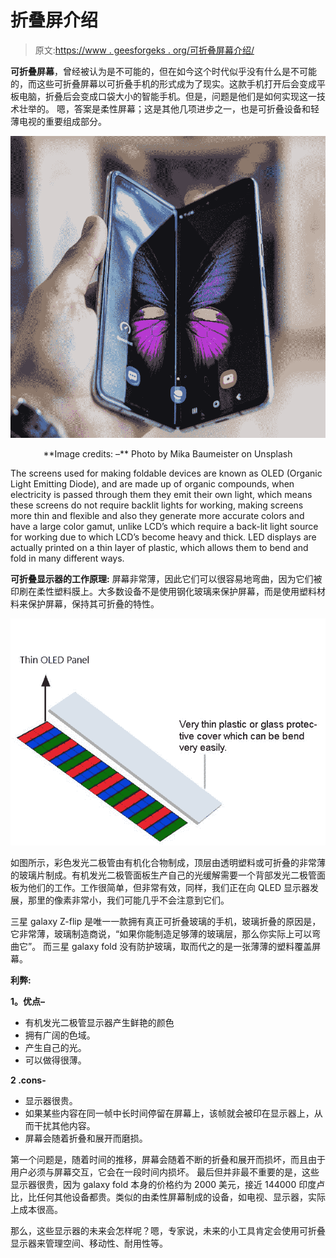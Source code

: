 # 折叠屏介绍

> 原文:[https://www . geesforgeks . org/可折叠屏幕介绍/](https://www.geeksforgeeks.org/introduction-of-foldable-screens/)

**可折叠屏幕**，曾经被认为是不可能的，但在如今这个时代似乎没有什么是不可能的，而这些可折叠屏幕以可折叠手机的形式成为了现实。这款手机打开后会变成平板电脑，折叠后会变成口袋大小的智能手机。但是，问题是他们是如何实现这一技术壮举的。
嗯，答案是柔性屏幕；这是其他几项进步之一，也是可折叠设备和轻薄电视的重要组成部分。

![](img/835ba387eb1300f3e0c3bb529d6e6054.png)

<center>**Image credits: –** Photo by Mika Baumeister on Unsplash</center>

The screens used for making foldable devices are known as OLED (Organic Light Emitting Diode), and are made up of organic compounds, when electricity is passed through them they emit their own light, which means these screens do not require backlit lights for working, making screens more thin and flexible and also they generate more accurate colors and have a large color gamut, unlike LCD’s which require a back-lit light source for working due to which LCD’s become heavy and thick.
LED displays are actually printed on a thin layer of plastic, which allows them to bend and fold in many different ways.

**可折叠显示器的工作原理:**
屏幕非常薄，因此它们可以很容易地弯曲，因为它们被印刷在柔性塑料膜上。大多数设备不是使用钢化玻璃来保护屏幕，而是使用塑料材料来保护屏幕，保持其可折叠的特性。

![](img/905a51787ed4358b36591ca6fceefd35.png)

如图所示，彩色发光二极管由有机化合物制成，顶层由透明塑料或可折叠的非常薄的玻璃片制成。有机发光二极管面板生产自己的光缓解需要一个背部发光二极管面板为他们的工作。工作很简单，但非常有效，同样，我们正在向 QLED 显示器发展，那里的像素非常小，我们可能几乎不会注意到它们。

三星 galaxy Z-flip 是唯一一款拥有真正可折叠玻璃的手机，玻璃折叠的原因是，它非常薄，玻璃制造商说，“如果你能制造足够薄的玻璃层，那么你实际上可以弯曲它”。
而三星 galaxy fold 没有防护玻璃，取而代之的是一张薄薄的塑料覆盖屏幕。

**利弊:**

**1。优点–**

*   有机发光二极管显示器产生鲜艳的颜色
*   拥有广阔的色域。
*   产生自己的光。
*   可以做得很薄。

**2 .cons-**

*   显示器很贵。
*   如果某些内容在同一帧中长时间停留在屏幕上，该帧就会被印在显示器上，从而干扰其他内容。
*   屏幕会随着折叠和展开而磨损。

第一个问题是，随着时间的推移，屏幕会随着不断的折叠和展开而损坏，而且由于用户必须与屏幕交互，它会在一段时间内损坏。
最后但并非最不重要的是，这些显示器很贵，因为 galaxy fold 本身的价格约为 2000 美元，接近 144000 印度卢比，比任何其他设备都贵。类似的由柔性屏幕制成的设备，如电视、显示器，实际上成本很高。

那么，这些显示器的未来会怎样呢？嗯，专家说，未来的小工具肯定会使用可折叠显示器来管理空间、移动性、耐用性等。